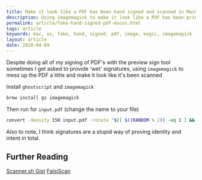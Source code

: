 ```yaml
---
title: Make it look like a PDF has been hand signed and scanned in MacOS
description: Using imagemagick to make it look like a PDF has been printed then hand signed and scanned in MacOS
permalink: article/fake-hand-signed-pdf-macos.html
tags: article
keywords: mac, os, fake, hand, signed, pdf, image, magic, imagemagick
layout: article
date: 2020-04-09
---
```


Despite doing all of my signing of PDF's with the preview sign tool sometimes I get asked to provide 'wet' signatures, using `imagemagick` to mess up the PDF a little and make it look like it's been scanned

Install `ghostscript` and `imagemagick`

```bash
brew install gs imagemagick
```

Then run for `input.pdf` (change the name to your file)

```bash
convert -density 150 input.pdf -rotate "$([ $((RANDOM % 2)) -eq 1 ] && echo -)0.$(($RANDOM % 4 + 5))" -attenuate 0.4 +noise Multiplicative -flatten -attenuate 0.03 +noise Multiplicative -sharpen 0x1.0 -colorspace Gray output.pdf
```

Also to note, I think signatures are a stupid way of proving identity and intent in total.

## Further Reading

[Scanner.sh Gist](https://gist.github.com/andyrbell/25c8632e15d17c83a54602f6acde2724)
[FalsiScan](https://gitlab.com/edouardklein/falsisign)

